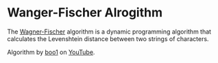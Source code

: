 # Wanger-Fischer Alrogithm

The [Wagner-Fischer](https://en.wikipedia.org/wiki/Wagner%E2%80%93Fischer_algorithm) algorithm is a dynamic programming algorithm that calculates the Levenshtein distance between two strings of characters. 

Algorithm by [boo1](https://github.com/b001io) on [YouTube](https://www.youtube.com/watch?v=d-Eq6x1yssU).
